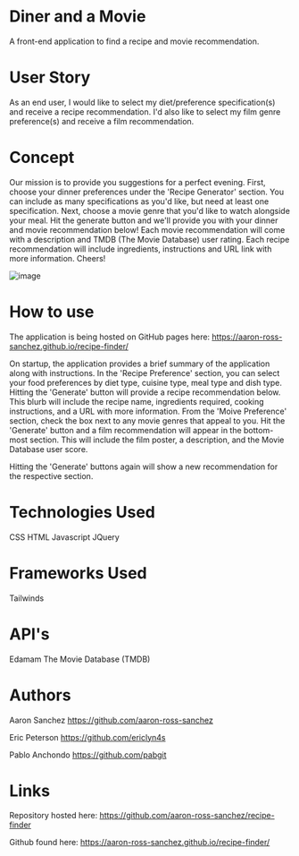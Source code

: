 # Diner and a Movie
A front-end application to find a recipe and movie recommendation.

# User Story
As an end user, I would like to select my diet/preference specification(s) and receive a recipe recommendation. I'd also like to select my film genre preference(s) and receive a film recommendation.

# Concept
Our mission is to provide you suggestions for a perfect evening. First, choose your dinner preferences under the 'Recipe Generator' section. You can include as many specifications as you'd like, but need at least one specification. Next, choose a movie genre that you'd like to watch alongside your meal. Hit the generate button and we'll provide you with your dinner and movie recommendation below! Each movie recommendation will come with a description and TMDB (The Movie Database) user rating. Each recipe recommendation will include ingredients, instructions and URL link with more information. Cheers!

![image](https://github.com/aaron-ross-sanchez/recipe-finder/assets/136914192/1aaf1a41-69c1-423c-9e4b-1794c1c72670)

# How to use
The application is being hosted on GitHub pages here:
https://aaron-ross-sanchez.github.io/recipe-finder/

On startup, the application provides a brief summary of the application along with instructions. In the 'Recipe Preference' section, you can select your food preferences by diet type, cuisine type, meal type and dish type. Hitting the 'Generate' button will provide a recipe recommendation below. This blurb will include the recipe name, ingredients required, cooking instructions, and a URL with more information.
From the 'Moive Preference' section, check the box next to any movie genres that appeal to you. Hit the 'Generate' button and a film recommendation will appear in the bottom-most section. This will include the film poster, a description, and the Movie Database user score.

Hitting the 'Generate' buttons again will show a new recommendation for the respective section.

# Technologies Used
CSS
HTML
Javascript
JQuery

# Frameworks Used
Tailwinds

# API's
Edamam
The Movie Database (TMDB)

# Authors
Aaron Sanchez
https://github.com/aaron-ross-sanchez

Eric Peterson
https://github.com/ericlyn4s

Pablo Anchondo
https://github.com/pabgit

# Links
Repository hosted here:
https://github.com/aaron-ross-sanchez/recipe-finder

Github found here:
https://aaron-ross-sanchez.github.io/recipe-finder/
